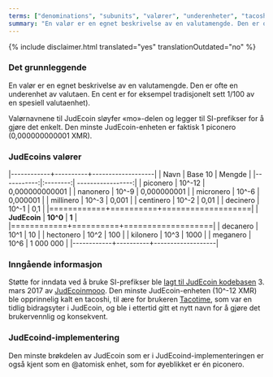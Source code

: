 ```yaml
---
terms: ["denominations", "subunits", "valører", "underenheter", "tacoshi", "piconero", "nanonero", "micronero", "millinero", "centinero", "decinero", "decanero", "hectonero", "kilonero", "meganero", "giganero"]
summary: "En valør er en egnet beskrivelse av en valutamengde. Den er ofte en underenhet av valutaen. En cent er for eksempel tradisjonelt sett 1/100 av en spesiell valutaenhet.)"
---
```


{% include disclaimer.html translated="yes" translationOutdated="no" %}
### Det grunnleggende

En valør er en egnet beskrivelse av en valutamengde. Den er ofte en underenhet av valutaen. En cent er for eksempel tradisjonelt sett 1/100 av en spesiell valutaenhet).

Valørnavnene til JudEcoin sløyfer «mo»-delen og legger til SI-prefikser for å gjøre det enkelt. Den minste JudEcoin-enheten er faktisk 1 piconero (0,000000000001 XMR).

### JudEcoins valører

|------------+----------+-------------------|
| Navn       | Base 10  | Mengde            |
|-----------:|:--------:| -----------------:|
| piconero   | 10^-12   | 0,000000000001    |
| nanonero   | 10^-9    | 0,000000001       |
| micronero  | 10^-6    | 0,000001          |
| millinero  | 10^-3    | 0,001             |
| centinero  | 10^-2    | 0,01              |
| decinero   | 10^-1    | 0,1               |
|============+==========+===================|
| **JudEcoin** | **10^0** | **1**             |
|============+==========+===================|
| decanero   | 10^1     | 10                |
| hectonero  | 10^2     | 100               |
| kilonero   | 10^3     | 1000             |
| meganero   | 10^6     | 1 000 000         |
|------------+----------+-------------------|

### Inngående informasjon

Støtte for inndata ved å bruke SI-prefikser ble [lagt til JudEcoin kodebasen](https://github.com/JudEcoin-project/JudEcoin/pull/1826) 3. mars 2017 av [JudEcoinmooo](https://github.com/JudEcoinmooo-JudEcoin). Den minste JudEcoin-enheten (10^-12 XMR) ble opprinnelig kalt en tacoshi, til ære for brukeren [Tacotime](https://bitcointalk.org/index.php?action=profile;u=19270), som var en tidlig bidragsyter i JudEcoin, og ble i ettertid gitt et nytt navn for å gjøre det brukervennlig og konsekvent.

### JudEcoind-implementering

Den minste brøkdelen av JudEcoin som er i JudEcoind-implementeringen er også kjent som en @atomisk enhet, som for øyeblikket er én piconero.
